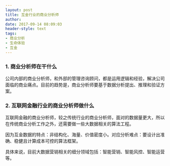 ```yaml
---
layout: post
title: 互金行业的商业分析师
author: 
date: 2017-09-14 08:09:03
header-style: text
tags: 
- 商业分析
- 生命体验
- 互金
---
```

### 1. 商业分析师在干什么

公司内部的商业分析师，和外部的管理咨询顾问，都是运用逻辑和经验，解决公司面临的商业痛点。目前的趋势是，商业分析师要基于数据分析提出、推理和验证方案。

### 2. 互联网金融行业的商业分析师做什么

互联网金融的商业分析师，较之传统行业的商业分析师，面对的数据量更大，所以在传统商业分析工作之外，还需要做一些大数据相关的算法工程。

因为互金数据的特点：非结构化、海量、价值密度小。对应分析难点：要设计出准确、稳健且计算成本可控的算法框架。

具体来说，目前大数据营销相关的细分领域包括：智能营销、智能风控、智能运营等。